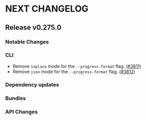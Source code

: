 # NEXT CHANGELOG

## Release v0.275.0

### Notable Changes

### CLI

* Remove `inplace` mode for the `--progress-format` flag. ([#3811](https://github.com/databricks/cli/pull/3811))
* Remove `json` mode for the `--progress-format` flag. ([#3812](https://github.com/databricks/cli/pull/3812))

### Dependency updates

### Bundles

### API Changes
